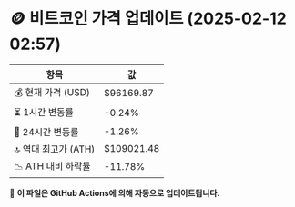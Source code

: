 # 🪙 비트코인 가격 업데이트 (2025-02-12 02:57)

| 항목                | 값 |
|--------------------|----------------|
| 💰 현재 가격 (USD) | $96169.87 |
| ⏳ 1시간 변동률    | -0.24% |
| 📆 24시간 변동률   | -1.26% |
| 🔝 역대 최고가 (ATH) | $109021.48 |
| 📉 ATH 대비 하락률 | -11.78% |

🔄 **이 파일은 GitHub Actions에 의해 자동으로 업데이트됩니다.**
